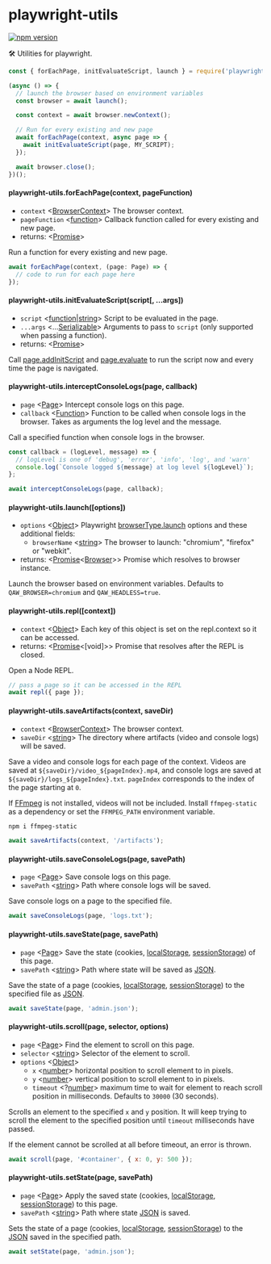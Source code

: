 # playwright-utils

[![npm version](https://badge.fury.io/js/playwright-utils.svg)](https://badge.fury.io/js/playwright-utils)

🛠️ Utilities for playwright.

```js
const { forEachPage, initEvaluateScript, launch } = require('playwright-utils');

(async () => {
  // launch the browser based on environment variables
  const browser = await launch();

  const context = await browser.newContext();

  // Run for every existing and new page
  await forEachPage(context, async page => {
    await initEvaluateScript(page, MY_SCRIPT);
  });

  await browser.close();
})();
```

#### playwright-utils.forEachPage(context, pageFunction)

- `context` <[BrowserContext]> The browser context.
- `pageFunction` <[function]> Callback function called for every existing and new page.
- returns: <[Promise]>

Run a function for every existing and new page.

```js
await forEachPage(context, (page: Page) => {
  // code to run for each page here
});
```

#### playwright-utils.initEvaluateScript(script[, ...args])

- `script` <[function]|[string]> Script to be evaluated in the page.
- `...args` <...[Serializable]> Arguments to pass to `script` (only supported when passing a function).
- returns: <[Promise]>

Call [page.addInitScript] and [page.evaluate] to run the script now and every time the page is navigated.

#### playwright-utils.interceptConsoleLogs(page, callback)

- `page` <[Page]> Intercept console logs on this page.
- `callback` <[Function]> Function to be called when console logs in the browser. Takes as arguments the log level and the message.

Call a specified function when console logs in the browser.

```js
const callback = (logLevel, message) => {
  // logLevel is one of 'debug', 'error', 'info', 'log', and 'warn'
  console.log(`Console logged ${message} at log level ${logLevel}`);
};

await interceptConsoleLogs(page, callback);
```

#### playwright-utils.launch([options])

- `options` <[Object]> Playwright [browserType.launch] options and these additional fields:
  - `browserName` <[string]> The browser to launch: "chromium", "firefox" or "webkit".
- returns: <[Promise]<[Browser]>> Promise which resolves to browser instance.

Launch the browser based on environment variables. Defaults to `QAW_BROWSER=chromium` and `QAW_HEADLESS=true`.

#### playwright-utils.repl([context])

- `context` <[Object]> Each key of this object is set on the repl.context so it can be accessed.
- returns: <[Promise]<[void]>> Promise that resolves after the REPL is closed.

Open a Node REPL.

```js
// pass a page so it can be accessed in the REPL
await repl({ page });
```

#### playwright-utils.saveArtifacts(context, saveDir)

- `context` <[BrowserContext]> The browser context.
- `saveDir` <[string]> The directory where artifacts (video and console logs) will be saved.

Save a video and console logs for each page of the context. Videos are saved at `${saveDir}/video_${pageIndex}.mp4`, and console logs are saved at `${saveDir}/logs_${pageIndex}.txt`. `pageIndex` corresponds to the index of the page starting at `0`.

If [FFmpeg](https://www.ffmpeg.org) is not installed, videos will not be included. Install `ffmpeg-static` as a dependency or set the `FFMPEG_PATH` environment variable.

```sh
npm i ffmpeg-static
```

```js
await saveArtifacts(context, '/artifacts');
```

#### playwright-utils.saveConsoleLogs(page, savePath)

- `page` <[Page]> Save console logs on this page.
- `savePath` <[string]> Path where console logs will be saved.

Save console logs on a page to the specified file.

```js
await saveConsoleLogs(page, 'logs.txt');
```

#### playwright-utils.saveState(page, savePath)

- `page` <[Page]> Save the state (cookies, [localStorage], [sessionStorage]) of this page.
- `savePath` <[string]> Path where state will be saved as [JSON].

Save the state of a page (cookies, [localStorage], [sessionStorage]) to the specified file as [JSON].

```js
await saveState(page, 'admin.json');
```

#### playwright-utils.scroll(page, selector, options)

- `page` <[Page]> Find the element to scroll on this page.
- `selector` <[string]> Selector of the element to scroll.
- `options` <[Object]>
  - `x` <[number]> horizontal position to scroll element to in pixels.
  - `y` <[number]> vertical position to scroll element to in pixels.
  - `timeout` <?[number]> maximum time to wait for element to reach scroll position in milliseconds. Defaults to `30000` (30 seconds).

Scrolls an element to the specified `x` and `y` position. It will keep trying to scroll the element to the specified position until `timeout` milliseconds have passed.

If the element cannot be scrolled at all before timeout, an error is thrown.

```js
await scroll(page, '#container', { x: 0, y: 500 });
```

#### playwright-utils.setState(page, savePath)

- `page` <[Page]> Apply the saved state (cookies, [localStorage], [sessionStorage]) to this page.
- `savePath` <[string]> Path where state [JSON] is saved.

Sets the state of a page (cookies, [localStorage], [sessionStorage]) to the [JSON] saved in the specified path.

```js
await setState(page, 'admin.json');
```

[browser]: https://github.com/microsoft/playwright/blob/master/docs/api.md#class-browser 'browser'
[browsercontext]: https://github.com/microsoft/playwright/blob/master/docs/api.md#class-browsercontext 'BrowserContext'
[browsertype.launch]: https://github.com/microsoft/playwright/blob/master/docs/api.md#browsertypelaunchoptions 'browserType.launch'
[function]: https://developer.mozilla.org/en-US/docs/Web/JavaScript/Reference/Global_Objects/Function 'Function'
[json]: https://developer.mozilla.org/en-US/docs/Web/JavaScript/Reference/Global_Objects/JSON 'JSON'
[localstorage]: https://developer.mozilla.org/en-US/docs/Web/API/Window/localStorage 'localStorage'
[number]: https://developer.mozilla.org/en-US/docs/Web/JavaScript/Reference/Global_Objects/Number 'number'
[object]: https://developer.mozilla.org/en-US/docs/Web/JavaScript/Reference/Global_Objects/Object 'Object'
[page]: https://github.com/microsoft/playwright/blob/master/docs/api.md#class-page 'Page'
[page.evaluate]: https://github.com/microsoft/playwright/blob/master/docs/api.md#pageevaluatepagefunction-args 'page.evaluate'
[page.addinitscript]: https://github.com/microsoft/playwright/blob/master/docs/api.md#pageaddinitscriptscript-args 'page.addInitScript'
[promise]: https://developer.mozilla.org/en-US/docs/Web/JavaScript/Reference/Global_Objects/Promise 'Promise'
[serializable]: https://developer.mozilla.org/en-US/docs/Web/JavaScript/Reference/Global_Objects/JSON/stringify#Description 'Serializable'
[sessionstorage]: https://developer.mozilla.org/en-US/docs/Web/API/Window/sessionStorage 'sessionStorage'
[string]: https://developer.mozilla.org/en-US/docs/Web/JavaScript/Data_structures#String_type 'String'
